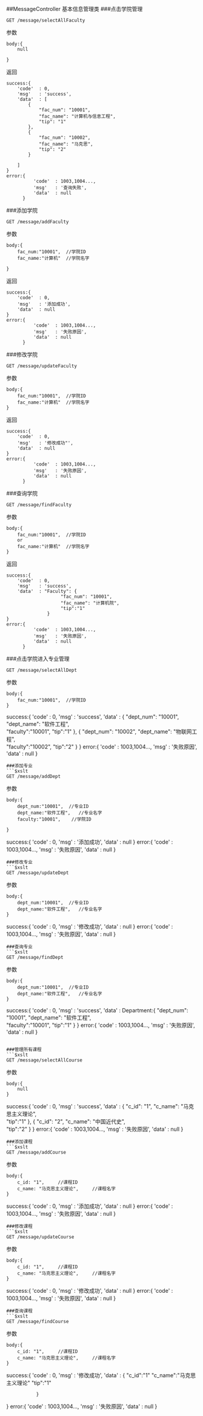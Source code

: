 ##MessageController 基本信息管理类
###点击学院管理
```$xslt
GET /message/selectAllFaculty
```
参数
```$xslt
body:{
	null
   
}
```
返回
```
success:{
    'code'  : 0,
    'msg'   : 'success',
    'data'  : [
        {
            "fac_num": "10001",
            "fac_name": "计算机与信息工程",
            "tip": "1"
        },
        {
            "fac_num": "10002",
            "fac_name": "马克思",
            "tip": "2"
        }
        
    ]
}
error:{
          'code'  : 1003,1004...,
          'msg'   : '查询失败',
          'data'  : null
      }
```

###添加学院
```$xslt
GET /message/addFaculty
```
参数
```$xslt
body:{
	fac_num:"10001",  //学院ID
	fac_name:"计算机"  //学院名字
   
}
```
返回
```
success:{
    'code'  : 0,
    'msg'   : '添加成功',
    'data'  : null
}
error:{
          'code'  : 1003,1004...,
          'msg'   : '失败原因',
          'data'  : null
      }
```

###修改学院
```$xslt
GET /message/updateFaculty
```
参数
```$xslt
body:{
	fac_num:"10001",  //学院ID
	fac_name:"计算机"  //学院名字
}
```
返回
```
success:{
    'code'  : 0,
    'msg'   : '修改成功"',
    'data'  : null
}
error:{
          'code'  : 1003,1004...,
          'msg'   : '失败原因',
          'data'  : null
      }
```

###查询学院
```$xslt
GET /message/findFaculty
```
参数
```$xslt
body:{
	fac_num:"10001",  //学院ID
	or
	fac_name:"计算机"  //学院名字
}
```
返回
```
success:{
    'code'  : 0,
    'msg'   : 'success',
    'data'  : "Faculty": {
					"fac_num": "10001",
					"fac_name": "计算机院",    
					"tip":"1"
			   }
}
error:{
          'code'  : 1003,1004...,
          'msg'   : '失败原因',
          'data'  : null
      }
```

###点击学院进入专业管理
```$xslt
GET /message/selectAllDept
```
参数
```$xslt
body:{
	fac_num:"10001",  //学院ID
}
```
success:{
    'code'  : 0,
    'msg'   : 'success',
    'data'  :  {
					"dept_num": "10001",
					"dept_name": "软件工程",    
					"faculty":"10001",
					"tip":"1"
				},
				{
					"dept_num": "10002",
					"dept_name": "物联网工程",    
					"faculty":"10002",
					"tip":"2"
				}
}
error:{
          'code'  : 1003,1004...,
          'msg'   : '失败原因',
          'data'  : null
      }
```
###添加专业
```$xslt
GET /message/addDept
```
参数
```$xslt
body:{
	dept_num:"10001",  //专业ID
	dept_name:"软件工程",   //专业名字
	faculty:"10001",	//学院ID
	
}
```
success:{
    'code'  : 0,
    'msg'   : '添加成功',
    'data'  : null
}
error:{
          'code'  : 1003,1004...,
          'msg'   : '失败原因',
          'data'  : null
      }
```
###修改专业
```$xslt
GET /message/updateDept
```
参数
```$xslt
body:{
	dept_num:"10001",  //专业ID
	dept_name:"软件工程",   //专业名字	
}
```
success:{
    'code'  : 0,
    'msg'   : '修改成功',
    'data'  : null
}
error:{
          'code'  : 1003,1004...,
          'msg'   : '失败原因',
          'data'  : null
      }
```
###查询专业
```$xslt
GET /message/findDept
```
参数
```$xslt
body:{
	dept_num:"10001",  //专业ID
	dept_name:"软件工程",   //专业名字	
}
```
success:{
    'code'  : 0,
    'msg'   : 'success',
    'data'  : Department:{
					"dept_num": "10001",
					"dept_name": "软件工程",    
					"faculty":"10001",
					"tip":"1"
				}
}
error:{
          'code'  : 1003,1004...,
          'msg'   : '失败原因',
          'data'  : null
      }
```

###管理所有课程
```$xslt
GET /message/selectAllCourse
```
参数
```$xslt
body:{
	null
}
```
success:{
    'code'  : 0,
    'msg'   : 'success',
    'data'  : 	{
					"c_id": "1",
					"c_name": "马克思主义理论",    
					"tip":"1"
				},
				{
					"c_id": "2",
					"c_name": "中国近代史",    
					"tip":"2"
				}
}
error:{
          'code'  : 1003,1004...,
          'msg'   : '失败原因',
          'data'  : null
      }
```
###添加课程
```$xslt
GET /message/addCourse
```
参数
```$xslt
body:{
	c_id: "1",     //课程ID
	c_name: "马克思主义理论",     //课程名字
}
```
success:{
    'code'  : 0,
    'msg'   : '添加成功',
    'data'  : null
}
error:{
          'code'  : 1003,1004...,
          'msg'   : '失败原因',
          'data'  : null
      }
```
###修改课程
```$xslt
GET /message/updateCourse
```
参数
```$xslt
body:{
	c_id: "1",     //课程ID
	c_name: "马克思主义理论",     //课程名字
}
```
success:{
    'code'  : 0,
    'msg'   : '修改成功',
    'data'  : null
}
error:{
          'code'  : 1003,1004...,
          'msg'   : '失败原因',
          'data'  : null
      }
```
###查询课程
```$xslt
GET /message/findCourse
```
参数
```$xslt
body:{
	c_id: "1",     //课程ID
	c_name: "马克思主义理论",     //课程名字
}
```
success:{
    'code'  : 0,
    'msg'   : '修改成功',
    'data'  : {
				"c_id":"1"
				"c_name":"马克思主义理论"
				"tip":"1"
				
			   }
}
error:{
          'code'  : 1003,1004...,
          'msg'   : '失败原因',
          'data'  : null
      }
```